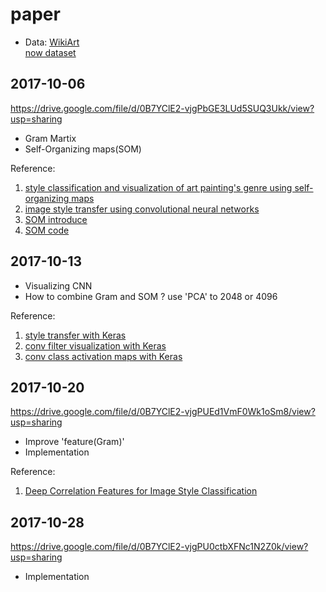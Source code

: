 # paper
* Data: [WikiArt](https://www.wikiart.org) </br>
  [now dataset](https://drive.google.com/drive/folders/0B7YClE2-vjgPcGY2MHV2VWt5cjQ?usp=sharing)


## 2017-10-06
https://drive.google.com/file/d/0B7YClE2-vjgPbGE3LUd5SUQ3Ukk/view?usp=sharing
* Gram Martix
* Self-Organizing maps(SOM)

Reference: 
1. [style classification and visualization of art painting's genre using self-organizing maps](https://drive.google.com/file/d/0B7YClE2-vjgPSWVIUmh4YUpEWjg/view?usp=sharing)
2. [image style transfer using convolutional neural networks](https://drive.google.com/file/d/0B7YClE2-vjgPbWNManZRSnlRUzQ/view)
3. [SOM introduce](http://ccy.dd.ncu.edu.tw/~chen/course/Neural/ch3/SOM.pdf)
4. [SOM code](https://codesachin.wordpress.com/2015/11/28/self-organizing-maps-with-googles-tensorflow/)


## 2017-10-13
* Visualizing CNN
* How to combine Gram and SOM ? use 'PCA' to 2048 or 4096

Reference: 
1. [style transfer with Keras](https://github.com/fchollet/keras/blob/master/examples/neural_style_transfer.py)
2. [conv filter visualization with Keras](https://github.com/fchollet/keras/blob/master/examples/conv_filter_visualization.py)
3. [conv class activation maps with Keras](https://jacobgil.github.io/deeplearning/class-activation-maps)


## 2017-10-20
https://drive.google.com/file/d/0B7YClE2-vjgPUEd1VmF0Wk1oSm8/view?usp=sharing
* Improve 'feature(Gram)'
* Implementation

Reference:
1. [Deep Correlation Features for Image Style Classification](https://www.cs.ccu.edu.tw/~wtchu/papers/2016MM-chu.pdf)


## 2017-10-28
https://drive.google.com/file/d/0B7YClE2-vjgPU0ctbXFNc1N2Z0k/view?usp=sharing
* Implementation
